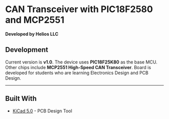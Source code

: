 # CAN Transceiver with PIC18F2580 and MCP2551

**Developed by Helios LLC**

## Development
Current version is **v1.0**. The device uses **PIC18F25K80** as the base MCU. Other chips include **MCP2551 High-Speed CAN Transceiver**. Board is developed for students who are learning Electronics Design and PCB Design. 

---
## Built With
* [KiCad 5.0](http://kicad-pcb.org) - PCB Design Tool